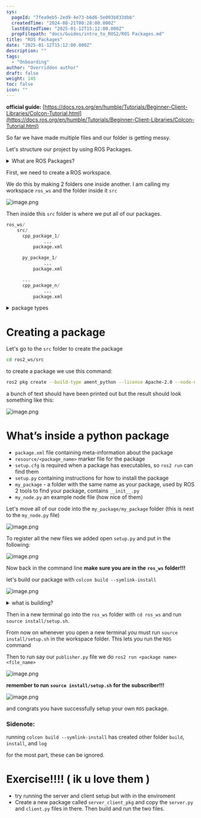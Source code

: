 ```yaml
---
sys:
  pageId: "7fea9eb5-2ed9-4e73-b6d6-5e093b833dbb"
  createdTime: "2024-08-21T00:28:00.000Z"
  lastEditedTime: "2025-01-12T15:12:00.000Z"
  propFilepath: "docs/Guides/intro_to_ROS2/ROS Packages.md"
title: "ROS Packages"
date: "2025-01-12T15:12:00.000Z"
description: ""
tags:
  - "Onboarding"
author: "Overridden author"
draft: false
weight: 145
toc: false
icon: ""
---
```


**official guide:** [https://docs.ros.org/en/humble/Tutorials/Beginner-Client-Libraries/Colcon-Tutorial.html](https://docs.ros.org/en/humble/Tutorials/Beginner-Client-Libraries/Colcon-Tutorial.html)

So far we have made multiple files and our folder is getting messy.

Let's structure our project by using ROS Packages.

<details>

<summary>What are ROS Packages?</summary>

ROS Packages are, as the name implies, packages of code that are highly sharable between ROS developers.

They consist of a folder, `package.xml` file, and source code

```python
      cpp_package_1/
		      ... imagine much code files here ..
          package.xml
```

</details>

First, we need to create a ROS workspace.

We do this by making 2 folders one inside another. I am calling my workspace `ros_ws` and the folder inside it `src`

![image.png](https://prod-files-secure.s3.us-west-2.amazonaws.com/d518164a-d88e-44d1-a4ee-3adb3bd8bce0/70706947-fd18-4537-a67b-e12946812d31/image.png?X-Amz-Algorithm=AWS4-HMAC-SHA256&X-Amz-Content-Sha256=UNSIGNED-PAYLOAD&X-Amz-Credential=ASIAZI2LB466SVAGZ3FQ%2F20250614%2Fus-west-2%2Fs3%2Faws4_request&X-Amz-Date=20250614T210741Z&X-Amz-Expires=3600&X-Amz-Security-Token=IQoJb3JpZ2luX2VjEEwaCXVzLXdlc3QtMiJGMEQCIDrqmDH%2FOPkmY%2B5NWlQk3VP18ArUwtakLXytCYnC%2FLjnAiAw4wISNNKsSzgqFWyb87iU3mPwE0DET%2FSAM2hL8xY3XCr%2FAwg1EAAaDDYzNzQyMzE4MzgwNSIMigu%2BaMgbIwDE5Z71KtwDhRb%2Bi0LPIGVyLp6hnOO0Yci1A2o1zS8PJ6mz2z8oRroJjvcS5qktCgRugh6tEhs5aqeMqIpMNaE2rsICq9poezteIcooRnfv1MondqAywz2YpHx%2FLVVtIkd3e5qxBsr6rAZ8KxvsbZ7HQf2rvD%2FxkXdWf7Cdl2LWaSOZucbjndewD%2FkeRboeL86GDRwqN%2BhqWBqcBatFKHIOhui3TPDw6F%2BcUog0QuEdMFD%2BOJb9tHRT8nXoj%2BemLJYMu5gkSL0U8FXg1AWXPcpZ0T8UL2u6QG0raijZL%2FrCWC0sj4zpSNm1DDeS35xa9dv0Y6j51R0zoeX%2BQaVSt%2F%2BxvVk3mwwadii8cGUksMbFilkp4IwCWjFfGVf8WVmJk1Phr2gLKgF5qCXNNYFq7y5gTX4s0qaJToyLikZTN8bpBoRRjZ%2FBJ7Bi7%2FhH8Lm%2FB2BsL5HliA9RuuQBWwsaF9xIn37yxtufSGsHlMnxajtsjBlEYjbdOn8mxWB3c4iaJVBj3kTbFc2gnsDayEQdGfTVZ%2BF92%2FlR8PAXrgnIeWHzpPQgFH9M3jzaL4ZDFJUXlTmLnVG7MJkgfM6tNYVbfczwhNAzb2GmUMhkD%2FNZepWsITJCcRCF7aTjhXs8XKI9tZ2tiV0wpqS3wgY6pgHyY4xusijvTA4iIeBT2Y%2FLkbA78lzn0edAzwAmMYLrY6eCuKFV%2BhnjyXjQDUd0n0hvPtcVH1nPkkiY8%2F4%2Fxh7BhKi1ZzzM11wy2k3q7v3E9PWtAySo1qqK%2F9JtcYOtdV1sYmUBR%2BDKxjjjGzl2opIZ69rfJ4pMBO%2Bx4LMPWlh3ITYBwb0q17FOsw4lcHFwtGDCrygEzAg8LWtNZZd2iI49zIuAsLAZ&X-Amz-Signature=d491582e441581944dfa84b8e7bd89ea50f779dddd7186ca8fdb7203d727886e&X-Amz-SignedHeaders=host&x-amz-checksum-mode=ENABLED&x-id=GetObject)

Then inside this `src` folder is where we put all of our packages.

```python
ros_ws/
    src/
      cpp_package_1/
		      ...
          package.xml

      py_package_1/
		      ...
          package.xml

      ...
      cpp_package_n/
		      ...
          package.xml

```

<details>

<summary>package types</summary>

packages can be either `C++` or python.

the intern file structure is different for each but for this guide we will stick to creating python packages

</details>

# Creating a package

Let's go to the `src` folder to create the package

```bash
cd ros2_ws/src
```

to create a package we use this command:

```bash
ros2 pkg create --build-type ament_python --license Apache-2.0 --node-name my_node my_package
```

a bunch of text should have been printed out but the result should look something like this:

![image.png](https://prod-files-secure.s3.us-west-2.amazonaws.com/d518164a-d88e-44d1-a4ee-3adb3bd8bce0/e6cf1e3f-8512-4a3e-b131-079f800bf3e8/image.png?X-Amz-Algorithm=AWS4-HMAC-SHA256&X-Amz-Content-Sha256=UNSIGNED-PAYLOAD&X-Amz-Credential=ASIAZI2LB466SVAGZ3FQ%2F20250614%2Fus-west-2%2Fs3%2Faws4_request&X-Amz-Date=20250614T210741Z&X-Amz-Expires=3600&X-Amz-Security-Token=IQoJb3JpZ2luX2VjEEwaCXVzLXdlc3QtMiJGMEQCIDrqmDH%2FOPkmY%2B5NWlQk3VP18ArUwtakLXytCYnC%2FLjnAiAw4wISNNKsSzgqFWyb87iU3mPwE0DET%2FSAM2hL8xY3XCr%2FAwg1EAAaDDYzNzQyMzE4MzgwNSIMigu%2BaMgbIwDE5Z71KtwDhRb%2Bi0LPIGVyLp6hnOO0Yci1A2o1zS8PJ6mz2z8oRroJjvcS5qktCgRugh6tEhs5aqeMqIpMNaE2rsICq9poezteIcooRnfv1MondqAywz2YpHx%2FLVVtIkd3e5qxBsr6rAZ8KxvsbZ7HQf2rvD%2FxkXdWf7Cdl2LWaSOZucbjndewD%2FkeRboeL86GDRwqN%2BhqWBqcBatFKHIOhui3TPDw6F%2BcUog0QuEdMFD%2BOJb9tHRT8nXoj%2BemLJYMu5gkSL0U8FXg1AWXPcpZ0T8UL2u6QG0raijZL%2FrCWC0sj4zpSNm1DDeS35xa9dv0Y6j51R0zoeX%2BQaVSt%2F%2BxvVk3mwwadii8cGUksMbFilkp4IwCWjFfGVf8WVmJk1Phr2gLKgF5qCXNNYFq7y5gTX4s0qaJToyLikZTN8bpBoRRjZ%2FBJ7Bi7%2FhH8Lm%2FB2BsL5HliA9RuuQBWwsaF9xIn37yxtufSGsHlMnxajtsjBlEYjbdOn8mxWB3c4iaJVBj3kTbFc2gnsDayEQdGfTVZ%2BF92%2FlR8PAXrgnIeWHzpPQgFH9M3jzaL4ZDFJUXlTmLnVG7MJkgfM6tNYVbfczwhNAzb2GmUMhkD%2FNZepWsITJCcRCF7aTjhXs8XKI9tZ2tiV0wpqS3wgY6pgHyY4xusijvTA4iIeBT2Y%2FLkbA78lzn0edAzwAmMYLrY6eCuKFV%2BhnjyXjQDUd0n0hvPtcVH1nPkkiY8%2F4%2Fxh7BhKi1ZzzM11wy2k3q7v3E9PWtAySo1qqK%2F9JtcYOtdV1sYmUBR%2BDKxjjjGzl2opIZ69rfJ4pMBO%2Bx4LMPWlh3ITYBwb0q17FOsw4lcHFwtGDCrygEzAg8LWtNZZd2iI49zIuAsLAZ&X-Amz-Signature=ae26ebc4ea2ccb85c0f4d8b370cb6e5ce7f192f95927601bed6bb155ac346d93&X-Amz-SignedHeaders=host&x-amz-checksum-mode=ENABLED&x-id=GetObject)

# What’s inside a python package

- `package.xml` file containing meta-information about the package
- `resource/<package_name>` marker file for the package
- `setup.cfg` is required when a package has executables, so `ros2 run` can find them
- `setup.py` containing instructions for how to install the package
- `my_package` - a folder with the same name as your package, used by ROS 2 tools to find your package, contains `__init__.py`
- `my_node.py` an example node file (how nice of them)

Let's move all of our code into the `my_package/my_package` folder (this is next to the `my_node.py` file)

![image.png](https://prod-files-secure.s3.us-west-2.amazonaws.com/d518164a-d88e-44d1-a4ee-3adb3bd8bce0/9ce58f11-0da9-4d3e-b86d-506a9685d378/image.png?X-Amz-Algorithm=AWS4-HMAC-SHA256&X-Amz-Content-Sha256=UNSIGNED-PAYLOAD&X-Amz-Credential=ASIAZI2LB466SVAGZ3FQ%2F20250614%2Fus-west-2%2Fs3%2Faws4_request&X-Amz-Date=20250614T210741Z&X-Amz-Expires=3600&X-Amz-Security-Token=IQoJb3JpZ2luX2VjEEwaCXVzLXdlc3QtMiJGMEQCIDrqmDH%2FOPkmY%2B5NWlQk3VP18ArUwtakLXytCYnC%2FLjnAiAw4wISNNKsSzgqFWyb87iU3mPwE0DET%2FSAM2hL8xY3XCr%2FAwg1EAAaDDYzNzQyMzE4MzgwNSIMigu%2BaMgbIwDE5Z71KtwDhRb%2Bi0LPIGVyLp6hnOO0Yci1A2o1zS8PJ6mz2z8oRroJjvcS5qktCgRugh6tEhs5aqeMqIpMNaE2rsICq9poezteIcooRnfv1MondqAywz2YpHx%2FLVVtIkd3e5qxBsr6rAZ8KxvsbZ7HQf2rvD%2FxkXdWf7Cdl2LWaSOZucbjndewD%2FkeRboeL86GDRwqN%2BhqWBqcBatFKHIOhui3TPDw6F%2BcUog0QuEdMFD%2BOJb9tHRT8nXoj%2BemLJYMu5gkSL0U8FXg1AWXPcpZ0T8UL2u6QG0raijZL%2FrCWC0sj4zpSNm1DDeS35xa9dv0Y6j51R0zoeX%2BQaVSt%2F%2BxvVk3mwwadii8cGUksMbFilkp4IwCWjFfGVf8WVmJk1Phr2gLKgF5qCXNNYFq7y5gTX4s0qaJToyLikZTN8bpBoRRjZ%2FBJ7Bi7%2FhH8Lm%2FB2BsL5HliA9RuuQBWwsaF9xIn37yxtufSGsHlMnxajtsjBlEYjbdOn8mxWB3c4iaJVBj3kTbFc2gnsDayEQdGfTVZ%2BF92%2FlR8PAXrgnIeWHzpPQgFH9M3jzaL4ZDFJUXlTmLnVG7MJkgfM6tNYVbfczwhNAzb2GmUMhkD%2FNZepWsITJCcRCF7aTjhXs8XKI9tZ2tiV0wpqS3wgY6pgHyY4xusijvTA4iIeBT2Y%2FLkbA78lzn0edAzwAmMYLrY6eCuKFV%2BhnjyXjQDUd0n0hvPtcVH1nPkkiY8%2F4%2Fxh7BhKi1ZzzM11wy2k3q7v3E9PWtAySo1qqK%2F9JtcYOtdV1sYmUBR%2BDKxjjjGzl2opIZ69rfJ4pMBO%2Bx4LMPWlh3ITYBwb0q17FOsw4lcHFwtGDCrygEzAg8LWtNZZd2iI49zIuAsLAZ&X-Amz-Signature=02382f832f21a079c19140cd82579e2093aa27ea37a5ef856655f50a88f8ddfb&X-Amz-SignedHeaders=host&x-amz-checksum-mode=ENABLED&x-id=GetObject)

To register all the new files we added open `setup.py` and put in the following:

![image.png](https://prod-files-secure.s3.us-west-2.amazonaws.com/d518164a-d88e-44d1-a4ee-3adb3bd8bce0/1cd7c262-4cae-4496-9d75-c178537d24a2/image.png?X-Amz-Algorithm=AWS4-HMAC-SHA256&X-Amz-Content-Sha256=UNSIGNED-PAYLOAD&X-Amz-Credential=ASIAZI2LB466SVAGZ3FQ%2F20250614%2Fus-west-2%2Fs3%2Faws4_request&X-Amz-Date=20250614T210741Z&X-Amz-Expires=3600&X-Amz-Security-Token=IQoJb3JpZ2luX2VjEEwaCXVzLXdlc3QtMiJGMEQCIDrqmDH%2FOPkmY%2B5NWlQk3VP18ArUwtakLXytCYnC%2FLjnAiAw4wISNNKsSzgqFWyb87iU3mPwE0DET%2FSAM2hL8xY3XCr%2FAwg1EAAaDDYzNzQyMzE4MzgwNSIMigu%2BaMgbIwDE5Z71KtwDhRb%2Bi0LPIGVyLp6hnOO0Yci1A2o1zS8PJ6mz2z8oRroJjvcS5qktCgRugh6tEhs5aqeMqIpMNaE2rsICq9poezteIcooRnfv1MondqAywz2YpHx%2FLVVtIkd3e5qxBsr6rAZ8KxvsbZ7HQf2rvD%2FxkXdWf7Cdl2LWaSOZucbjndewD%2FkeRboeL86GDRwqN%2BhqWBqcBatFKHIOhui3TPDw6F%2BcUog0QuEdMFD%2BOJb9tHRT8nXoj%2BemLJYMu5gkSL0U8FXg1AWXPcpZ0T8UL2u6QG0raijZL%2FrCWC0sj4zpSNm1DDeS35xa9dv0Y6j51R0zoeX%2BQaVSt%2F%2BxvVk3mwwadii8cGUksMbFilkp4IwCWjFfGVf8WVmJk1Phr2gLKgF5qCXNNYFq7y5gTX4s0qaJToyLikZTN8bpBoRRjZ%2FBJ7Bi7%2FhH8Lm%2FB2BsL5HliA9RuuQBWwsaF9xIn37yxtufSGsHlMnxajtsjBlEYjbdOn8mxWB3c4iaJVBj3kTbFc2gnsDayEQdGfTVZ%2BF92%2FlR8PAXrgnIeWHzpPQgFH9M3jzaL4ZDFJUXlTmLnVG7MJkgfM6tNYVbfczwhNAzb2GmUMhkD%2FNZepWsITJCcRCF7aTjhXs8XKI9tZ2tiV0wpqS3wgY6pgHyY4xusijvTA4iIeBT2Y%2FLkbA78lzn0edAzwAmMYLrY6eCuKFV%2BhnjyXjQDUd0n0hvPtcVH1nPkkiY8%2F4%2Fxh7BhKi1ZzzM11wy2k3q7v3E9PWtAySo1qqK%2F9JtcYOtdV1sYmUBR%2BDKxjjjGzl2opIZ69rfJ4pMBO%2Bx4LMPWlh3ITYBwb0q17FOsw4lcHFwtGDCrygEzAg8LWtNZZd2iI49zIuAsLAZ&X-Amz-Signature=d8bb642d3c3b3bf6ecb01d238d906a83d45a7f2242ff154a673b7ffb04db3c43&X-Amz-SignedHeaders=host&x-amz-checksum-mode=ENABLED&x-id=GetObject)

Now back in the command line **make sure you are in the** **`ros_ws`** **folder!!!**

let's build our package with `colcon build --symlink-install`

![image.png](https://prod-files-secure.s3.us-west-2.amazonaws.com/d518164a-d88e-44d1-a4ee-3adb3bd8bce0/2f2a0d27-b173-48fd-b189-5f5c0ce65619/image.png?X-Amz-Algorithm=AWS4-HMAC-SHA256&X-Amz-Content-Sha256=UNSIGNED-PAYLOAD&X-Amz-Credential=ASIAZI2LB466SVAGZ3FQ%2F20250614%2Fus-west-2%2Fs3%2Faws4_request&X-Amz-Date=20250614T210741Z&X-Amz-Expires=3600&X-Amz-Security-Token=IQoJb3JpZ2luX2VjEEwaCXVzLXdlc3QtMiJGMEQCIDrqmDH%2FOPkmY%2B5NWlQk3VP18ArUwtakLXytCYnC%2FLjnAiAw4wISNNKsSzgqFWyb87iU3mPwE0DET%2FSAM2hL8xY3XCr%2FAwg1EAAaDDYzNzQyMzE4MzgwNSIMigu%2BaMgbIwDE5Z71KtwDhRb%2Bi0LPIGVyLp6hnOO0Yci1A2o1zS8PJ6mz2z8oRroJjvcS5qktCgRugh6tEhs5aqeMqIpMNaE2rsICq9poezteIcooRnfv1MondqAywz2YpHx%2FLVVtIkd3e5qxBsr6rAZ8KxvsbZ7HQf2rvD%2FxkXdWf7Cdl2LWaSOZucbjndewD%2FkeRboeL86GDRwqN%2BhqWBqcBatFKHIOhui3TPDw6F%2BcUog0QuEdMFD%2BOJb9tHRT8nXoj%2BemLJYMu5gkSL0U8FXg1AWXPcpZ0T8UL2u6QG0raijZL%2FrCWC0sj4zpSNm1DDeS35xa9dv0Y6j51R0zoeX%2BQaVSt%2F%2BxvVk3mwwadii8cGUksMbFilkp4IwCWjFfGVf8WVmJk1Phr2gLKgF5qCXNNYFq7y5gTX4s0qaJToyLikZTN8bpBoRRjZ%2FBJ7Bi7%2FhH8Lm%2FB2BsL5HliA9RuuQBWwsaF9xIn37yxtufSGsHlMnxajtsjBlEYjbdOn8mxWB3c4iaJVBj3kTbFc2gnsDayEQdGfTVZ%2BF92%2FlR8PAXrgnIeWHzpPQgFH9M3jzaL4ZDFJUXlTmLnVG7MJkgfM6tNYVbfczwhNAzb2GmUMhkD%2FNZepWsITJCcRCF7aTjhXs8XKI9tZ2tiV0wpqS3wgY6pgHyY4xusijvTA4iIeBT2Y%2FLkbA78lzn0edAzwAmMYLrY6eCuKFV%2BhnjyXjQDUd0n0hvPtcVH1nPkkiY8%2F4%2Fxh7BhKi1ZzzM11wy2k3q7v3E9PWtAySo1qqK%2F9JtcYOtdV1sYmUBR%2BDKxjjjGzl2opIZ69rfJ4pMBO%2Bx4LMPWlh3ITYBwb0q17FOsw4lcHFwtGDCrygEzAg8LWtNZZd2iI49zIuAsLAZ&X-Amz-Signature=3192fb7ffe3b37fb46dc6e4cf7d86b918c1f8185f4e0d68ac0ca10f25789315f&X-Amz-SignedHeaders=host&x-amz-checksum-mode=ENABLED&x-id=GetObject)

<details>

<summary>what is building?</summary>

if you are a CS major at Rose-Hulman you will learn the answer to this in CSSE132

but TLDR; is it combines all the code files into one program that can be run easily 

</details>

Then in a new terminal go into the `ros_ws` folder with `cd ros_ws` and run `source install/setup.sh`. 

From now on whenever you open a new terminal you must run `source install/setup.sh` in the workspace folder. This lets you run the `ROS` command

Then to run say our `publisher.py` file we do `ros2 run <package name> <file_name>`

![image.png](https://prod-files-secure.s3.us-west-2.amazonaws.com/d518164a-d88e-44d1-a4ee-3adb3bd8bce0/4f4b1219-3a44-4632-aa0a-ce3471699f59/image.png?X-Amz-Algorithm=AWS4-HMAC-SHA256&X-Amz-Content-Sha256=UNSIGNED-PAYLOAD&X-Amz-Credential=ASIAZI2LB466SVAGZ3FQ%2F20250614%2Fus-west-2%2Fs3%2Faws4_request&X-Amz-Date=20250614T210741Z&X-Amz-Expires=3600&X-Amz-Security-Token=IQoJb3JpZ2luX2VjEEwaCXVzLXdlc3QtMiJGMEQCIDrqmDH%2FOPkmY%2B5NWlQk3VP18ArUwtakLXytCYnC%2FLjnAiAw4wISNNKsSzgqFWyb87iU3mPwE0DET%2FSAM2hL8xY3XCr%2FAwg1EAAaDDYzNzQyMzE4MzgwNSIMigu%2BaMgbIwDE5Z71KtwDhRb%2Bi0LPIGVyLp6hnOO0Yci1A2o1zS8PJ6mz2z8oRroJjvcS5qktCgRugh6tEhs5aqeMqIpMNaE2rsICq9poezteIcooRnfv1MondqAywz2YpHx%2FLVVtIkd3e5qxBsr6rAZ8KxvsbZ7HQf2rvD%2FxkXdWf7Cdl2LWaSOZucbjndewD%2FkeRboeL86GDRwqN%2BhqWBqcBatFKHIOhui3TPDw6F%2BcUog0QuEdMFD%2BOJb9tHRT8nXoj%2BemLJYMu5gkSL0U8FXg1AWXPcpZ0T8UL2u6QG0raijZL%2FrCWC0sj4zpSNm1DDeS35xa9dv0Y6j51R0zoeX%2BQaVSt%2F%2BxvVk3mwwadii8cGUksMbFilkp4IwCWjFfGVf8WVmJk1Phr2gLKgF5qCXNNYFq7y5gTX4s0qaJToyLikZTN8bpBoRRjZ%2FBJ7Bi7%2FhH8Lm%2FB2BsL5HliA9RuuQBWwsaF9xIn37yxtufSGsHlMnxajtsjBlEYjbdOn8mxWB3c4iaJVBj3kTbFc2gnsDayEQdGfTVZ%2BF92%2FlR8PAXrgnIeWHzpPQgFH9M3jzaL4ZDFJUXlTmLnVG7MJkgfM6tNYVbfczwhNAzb2GmUMhkD%2FNZepWsITJCcRCF7aTjhXs8XKI9tZ2tiV0wpqS3wgY6pgHyY4xusijvTA4iIeBT2Y%2FLkbA78lzn0edAzwAmMYLrY6eCuKFV%2BhnjyXjQDUd0n0hvPtcVH1nPkkiY8%2F4%2Fxh7BhKi1ZzzM11wy2k3q7v3E9PWtAySo1qqK%2F9JtcYOtdV1sYmUBR%2BDKxjjjGzl2opIZ69rfJ4pMBO%2Bx4LMPWlh3ITYBwb0q17FOsw4lcHFwtGDCrygEzAg8LWtNZZd2iI49zIuAsLAZ&X-Amz-Signature=08c4eef396a3932a8b070246061de4acafe80697a2853c160b88464c3c2c22a3&X-Amz-SignedHeaders=host&x-amz-checksum-mode=ENABLED&x-id=GetObject)

**remember to run** **`source install/setup.sh`** **for the subscriber!!!**

![image.png](https://prod-files-secure.s3.us-west-2.amazonaws.com/d518164a-d88e-44d1-a4ee-3adb3bd8bce0/02121119-dad4-49ec-8356-c956108b4243/image.png?X-Amz-Algorithm=AWS4-HMAC-SHA256&X-Amz-Content-Sha256=UNSIGNED-PAYLOAD&X-Amz-Credential=ASIAZI2LB466SVAGZ3FQ%2F20250614%2Fus-west-2%2Fs3%2Faws4_request&X-Amz-Date=20250614T210741Z&X-Amz-Expires=3600&X-Amz-Security-Token=IQoJb3JpZ2luX2VjEEwaCXVzLXdlc3QtMiJGMEQCIDrqmDH%2FOPkmY%2B5NWlQk3VP18ArUwtakLXytCYnC%2FLjnAiAw4wISNNKsSzgqFWyb87iU3mPwE0DET%2FSAM2hL8xY3XCr%2FAwg1EAAaDDYzNzQyMzE4MzgwNSIMigu%2BaMgbIwDE5Z71KtwDhRb%2Bi0LPIGVyLp6hnOO0Yci1A2o1zS8PJ6mz2z8oRroJjvcS5qktCgRugh6tEhs5aqeMqIpMNaE2rsICq9poezteIcooRnfv1MondqAywz2YpHx%2FLVVtIkd3e5qxBsr6rAZ8KxvsbZ7HQf2rvD%2FxkXdWf7Cdl2LWaSOZucbjndewD%2FkeRboeL86GDRwqN%2BhqWBqcBatFKHIOhui3TPDw6F%2BcUog0QuEdMFD%2BOJb9tHRT8nXoj%2BemLJYMu5gkSL0U8FXg1AWXPcpZ0T8UL2u6QG0raijZL%2FrCWC0sj4zpSNm1DDeS35xa9dv0Y6j51R0zoeX%2BQaVSt%2F%2BxvVk3mwwadii8cGUksMbFilkp4IwCWjFfGVf8WVmJk1Phr2gLKgF5qCXNNYFq7y5gTX4s0qaJToyLikZTN8bpBoRRjZ%2FBJ7Bi7%2FhH8Lm%2FB2BsL5HliA9RuuQBWwsaF9xIn37yxtufSGsHlMnxajtsjBlEYjbdOn8mxWB3c4iaJVBj3kTbFc2gnsDayEQdGfTVZ%2BF92%2FlR8PAXrgnIeWHzpPQgFH9M3jzaL4ZDFJUXlTmLnVG7MJkgfM6tNYVbfczwhNAzb2GmUMhkD%2FNZepWsITJCcRCF7aTjhXs8XKI9tZ2tiV0wpqS3wgY6pgHyY4xusijvTA4iIeBT2Y%2FLkbA78lzn0edAzwAmMYLrY6eCuKFV%2BhnjyXjQDUd0n0hvPtcVH1nPkkiY8%2F4%2Fxh7BhKi1ZzzM11wy2k3q7v3E9PWtAySo1qqK%2F9JtcYOtdV1sYmUBR%2BDKxjjjGzl2opIZ69rfJ4pMBO%2Bx4LMPWlh3ITYBwb0q17FOsw4lcHFwtGDCrygEzAg8LWtNZZd2iI49zIuAsLAZ&X-Amz-Signature=af6d4c690ae3a24b8228d5d13c1a732e3b6cca834bb27483c74006e68bd7be25&X-Amz-SignedHeaders=host&x-amz-checksum-mode=ENABLED&x-id=GetObject)

and congrats you have successfully setup your own `ROS` package.

### Sidenote:

running `colcon build --symlink-install` has created other folder `build`, `install`, and `log`

for the most part, these can be ignored.

# Exercise!!!! ( ik u love them )

- try running the server and client setup but with in the enviroment
- Create a new package called `server_client_pkg` and copy the `server.py` and `client.py` files in there. Then build and run the two files.
